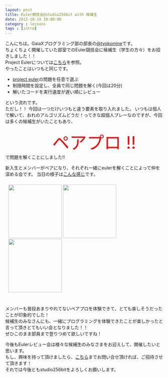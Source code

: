 ```yaml
---
layout: post
title: Euler競技会@studio256bit with 候補生
date: 2012-10-19 18:00:00
category : lessons
tags : [intro]
---
```


こんにちは。GaiaXプログラミング部の部長の[@tyokomine](https://github.com/tyokomine)です。<br>
ちょくちょく開催していた部室でのEuler競技会に候補生（学生の方々）をお招きしました！！<br>
Project Eulerについては[こちら](http://gx-hackers.github.com/studio-256bit/euler.html)を参照。<br>
やったことはいつもと同じです。

 * [project euler](http://projecteuler.net/)の問題を任意で選ぶ<br>
 * 制限時間を設定し、全員で同じ問題を解く(今回は20分)<br>
 * 解いたコードを実行速度が遅い順にレビュー<br>

という流れです。<br>
ただし！！
今回は一つだけいつもと違う要素を取り入れました。
いつもは個人で解いて、おれのアルゴリズムどうだ！ってきな超個人プレーなのですが、今回は多くの候補生がいたこともあり、<div style="font-size:55px;color:red;margin-left:150px;">ペアプロ !!</div>で問題を解くことにしました!!

新入生とメンバーがペアになり、それぞれ一緒にeulerを解くことによって仲を深める会です。
当日の様子は[こんな感じ](https://www.facebook.com/media/set/?set=oa.368442209909460&type=1)です。
<div style="padding:10px">
 <a href='https://www.facebook.com/media/set/?set=oa.368442209909460' target="_blank"><img src="https://fbcdn-sphotos-g-a.akamaihd.net/hphotos-ak-ash4/431584_402286759836384_785726925_n.jpg" width="170px"></a>
  <a href='https://www.facebook.com/media/set/?set=oa.368442209909460' target="_blank"><img src="https://fbcdn-sphotos-a-a.akamaihd.net/hphotos-ak-ash4/403633_402286613169732_135184506_n.jpg" width="170px"></a>
  <a href='https://www.facebook.com/media/set/?set=oa.368442209909460' target="_blank"><img src="https://fbcdn-sphotos-c-a.akamaihd.net/hphotos-ak-ash3/67138_402287069836353_1353076511_n.jpg" width="170px"></a>
</div>
<br>

メンバーも普段あまりやれてないペアプロを体験できて、とても楽しそうだったことが印象的でした！<br>
候補生のみなさんにも、一緒にプログラミングを体験できたことが楽しかったと言って頂きとてもいい会となりました！！<br>
ぜひこのまま部員まで登りつめて欲しいですね！<br>

今後もEulerレビュー会は様々な候補生のみなさまをお迎えして、開催したいと思います。<br>
もし、興味を持って頂けましたら、[こちら](https://www.facebook.com/groups/358135364273478/)までお問い合せ頂ければ、ご招待させて頂きます！<br>
それでは今後ともstudio256bitをよろしくお願いします。<br>



